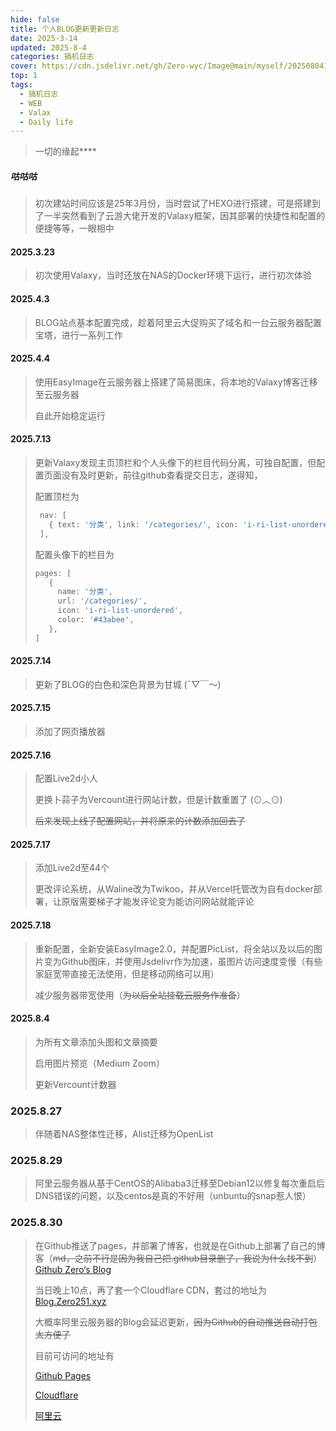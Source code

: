 ```yaml
---
hide: false
title: 个人BLOG更新更新日志
date: 2025-3-14
updated: 2025-8-4
categories: 搞机日志
cover: https://cdn.jsdelivr.net/gh/Zero-wyc/Image@main/myself/20250804192855060.jpg
top: 1
tags:
  - 搞机日志
  - WEB
  - Valax
  - Daily life
---
```


> 一切的缘起**<!-- more -->**

##### 咕咕咕

> 初次建站时间应该是25年3月份，当时尝试了HEXO进行搭建，可是搭建到了一半突然看到了云游大佬开发的Valaxy框架，因其部署的快捷性和配置的便捷等等，一眼相中

#### 2025.3.23

> 初次使用Valaxy，当时还放在NAS的Docker环境下运行，进行初次体验

#### 2025.4.3

> BLOG站点基本配置完成，趁着阿里云大促购买了域名和一台云服务器配置宝塔，进行一系列工作

#### 2025.4.4

> 使用EasyImage在云服务器上搭建了简易图床，将本地的Valaxy博客迁移至云服务器
>
> 自此开始稳定运行

#### 2025.7.13

> 更新Valaxy发现主页顶栏和个人头像下的栏目代码分离，可独自配置，但配置页面没有及时更新，前往github查看提交日志，遂得知，
>
> 配置顶栏为
>
> ```typescript
>  nav: [
>    { text: '分类', link: '/categories/', icon: 'i-ri-list-unordered' },
>  ],
> ```
>
> 配置头像下的栏目为
>
> ```typescript
> pages: [
>    {
>      name: '分类',
>      url: '/categories/',
>      icon: 'i-ri-list-unordered',
>      color: '#43abee',
>    },
> ]
> ```
>
> 

#### 2025.7.14

> 更新了BLOG的白色和深色背景为甘城 (ˉ▽￣～)

#### 2025.7.15

> 添加了网页播放器

#### 2025.7.16

> 配置Live2d小人
>
> 更换卜蒜子为Vercount进行网站计数，但是计数重置了 (⊙︿⊙)
>
> ~~后来发现上线了配置网站，并将原来的计数添加回去了~~

#### 2025.7.17

> 添加Live2d至44个
>
> 更改评论系统，从Waline改为Twikoo，并从Vercel托管改为自有docker部署，让原版需要梯子才能发评论变为能访问网站就能评论

#### 2025.7.18

> 重新配置，全新安装EasyImage2.0，并配置PicList，将全站以及以后的图片变为Github图床，并使用Jsdelivr作为加速，虽图片访问速度变慢（有些家庭宽带直接无法使用，但是移动网络可以用）
>
> 减少服务器带宽使用（~~为以后全站挂载云服务作准备~~）

#### 2025.8.4

> 为所有文章添加头图和文章摘要
>
> 启用图片预览（Medium Zoom）
>
> 更新Vercount计数器

### 2025.8.27

> 伴随着NAS整体性迁移，Alist迁移为OpenList

### 2025.8.29

> 阿里云服务器从基于CentOS的Alibaba3迁移至Debian12以修复每次重启后DNS错误的问题，以及centos是真的不好用（unbuntu的snap惹人恨）

### 2025.8.30

> 在Github推送了pages，并部署了博客，也就是在Github上部署了自己的博客（~~md，之前不行是因为我自己把.github目录删了，我说为什么找不到~~）[Github Zero‘s Blog](https://zero-wyc.github.io/)
>
> 当日晚上10点，再了套一个Cloudflare CDN，套过的地址为 [Blog.Zero251.xyz](https://blog.zero251.xyz/)
>
> 大概率阿里云服务器的Blog会延迟更新，~~因为Github的自动推送自动打包太方便了~~
>
> 目前可访问的地址有
>
> [Github Pages](https://zero-wyc.github.io/)
>
> [Cloudflare](https://blog.zero251.xyz/)
>
> [阿里云](Zero251.xyz)